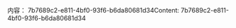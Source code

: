 <span data-ttu-id="3d9ef-101">内容： 7b7689c2-e811-4bf0-93f6-b6da80681d34</span><span class="sxs-lookup"><span data-stu-id="3d9ef-101">Content: 7b7689c2-e811-4bf0-93f6-b6da80681d34</span></span>